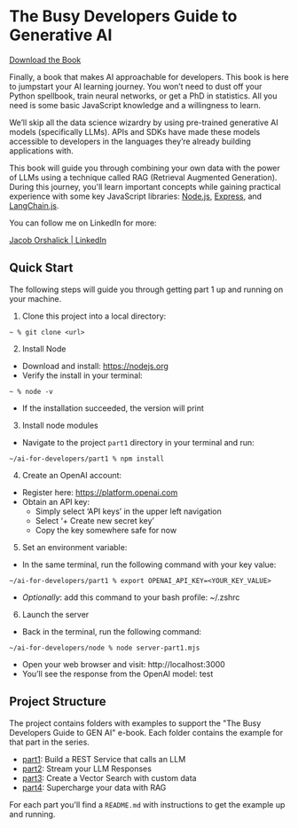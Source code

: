 # The Busy Developers Guide to Generative AI

[Download the Book](busy_developers_guide_to_genai.pdf)

Finally, a book that makes AI approachable for developers.  This book is here to jumpstart your AI learning journey.  You won’t need to dust off your Python spellbook, train neural networks, or get a PhD in statistics.  All you need is some basic JavaScript knowledge and a willingness to learn.

We’ll skip all the data science wizardry by using pre-trained generative AI models (specifically LLMs).  APIs and SDKs have made these models accessible to developers in the languages they’re already building applications with.

This book will guide you through combining your own data with the power of LLMs using a technique called RAG (Retrieval Augmented Generation). During this journey, you'll learn important concepts while gaining practical experience with some key JavaScript libraries: [Node.js](https://nodejs.org/docs/latest/api/), [Express](https://expressjs.com/en/4x/api.html), and [LangChain.js](https://js.langchain.com/docs/get_started/introduction).

You can follow me on LinkedIn for more:

[Jacob Orshalick | LinkedIn](https://linkedin.com/in/jorshalick)

## Quick Start

The following steps will guide you through getting part 1 up and running on your machine.

1. Clone this project into a local directory:

```
~ % git clone <url>
```

2. Install Node

- Download and install: https://nodejs.org
- Verify the install in your terminal:

```
~ % node -v
```

- If the installation succeeded, the version will print

3. Install node modules

- Navigate to the project `part1` directory in your terminal and run:

```
~/ai-for-developers/part1 % npm install
```

4.  Create an OpenAI account:

- Register here: https://platform.openai.com
- Obtain an API key:
  - Simply select ‘API keys’ in the upper left navigation
  - Select ‘+ Create new secret key’
  - Copy the key somewhere safe for now

5.  Set an environment variable:

- In the same terminal, run the following command with your key value:

```
~/ai-for-developers/part1 % export OPENAI_API_KEY=<YOUR_KEY_VALUE>
```

- _Optionally_: add this command to your bash profile:  ~/.zshrc

6.  Launch the server

- Back in the terminal, run the following command:

```
~/ai-for-developers/node % node server-part1.mjs
```

- Open your web browser and visit: http://localhost:3000
- You’ll see the response from the OpenAI model:  test

## Project Structure

The project contains folders with examples to support the "The Busy Developers Guide to GEN AI" e-book.  Each folder contains the example for that part in the series.

- [part1](part1): Build a REST Service that calls an LLM
- [part2](part2): Stream your LLM Responses
- [part3](part3): Create a Vector Search with custom data
- [part4](part4): Supercharge your data with RAG

For each part you'll find a `README.md` with instructions to get the example up and running.
